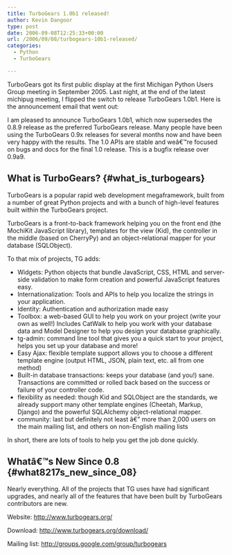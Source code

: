 ```yaml
---
title: TurboGears 1.0b1 released!
author: Kevin Dangoor
type: post
date: 2006-09-08T12:25:33+00:00
url: /2006/09/08/turbogears-10b1-released/
categories:
  - Python
  - TurboGears

---
```

TurboGears got its first public display at the first Michigan Python Users Group meeting in September 2005. Last night, at the end of the latest michipug meeting, I flipped the switch to release TurboGears 1.0b1. Here is the announcement email that went out:

I am pleased to announce TurboGears 1.0b1, which now supersedes the 0.8.9 release as the preferred TurboGears release. Many people have been using the TurboGears 0.9x releases for several months now and have been very happy with the results. The 1.0 APIs are stable and weâ€™re focused on bugs and docs for the final 1.0 release. This is a bugfix release over 0.9a9.

## What is TurboGears? {#what_is_turbogears}

TurboGears is a popular rapid web development megaframework, built from a number of great Python projects and with a bunch of high-level features built within the TurboGears project.

TurboGears is a front-to-back framework helping you on the front end (the MochiKit JavaScript library), templates for the view (Kid), the controller in the middle (based on CherryPy) and an object-relational mapper for your database (SQLObject).

To that mix of projects, TG adds:

  * Widgets: Python objects that bundle JavaScript, CSS, HTML and server-side validation to make form creation and powerful JavaScript features easy.
  * Internationalization: Tools and APIs to help you localize the strings in your application.
  * Identity: Authentication and authorization made easy
  * Toolbox: a web-based GUI to help you work on your project (write your own as well!) Includes CatWalk to help you work with your database data and Model Designer to help you design your database graphically.
  * tg-admin: command line tool that gives you a quick start to your project, helps you set up your database and more!
  * Easy Ajax: flexible template support allows you to choose a different template engine (output HTML, JSON, plain text, etc. all from one method)
  * Built-in database transactions: keeps your database (and you!) sane. Transactions are committed or rolled back based on the success or failure of your controller code.
  * flexibility as needed: though Kid and SQLObject are the standards, we already support many other template engines (Cheetah, Markup, Django) and the powerful SQLAlchemy object-relational mapper.
  * community: last but definitely not least â€” more than 2,000 users on the main mailing list, and others on non-English mailing lists

In short, there are lots of tools to help you get the job done quickly.

## Whatâ€™s New Since 0.8 {#what8217s_new_since_08}

Nearly everything. All of the projects that TG uses have had significant upgrades, and nearly all of the features that have been built by TurboGears contributors are new.

Website: <http://www.turbogears.org/>

Download: <http://www.turbogears.org/download/>

Mailing list: <http://groups.google.com/group/turbogears>